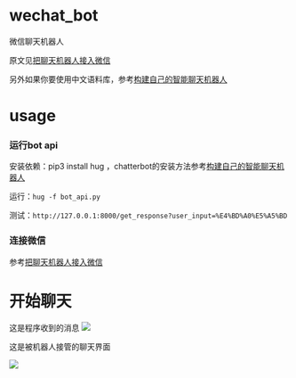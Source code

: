 # wechat_bot
微信聊天机器人

原文见[把聊天机器人接入微信](http://blog.just4fun.site/create-wechat-bot.html)


另外如果你要使用中文语料库，参考[构建自己的智能聊天机器人](http://blog.just4fun.site/create-a-smart-chat-bot.html)


# usage
### 运行bot api
安装依赖：pip3 install hug ，chatterbot的安装方法参考[构建自己的智能聊天机器人](http://blog.just4fun.site/create-a-smart-chat-bot.html)


运行：`hug -f bot_api.py`

测试：`http://127.0.0.1:8000/get_response?user_input=%E4%BD%A0%E5%A5%BD`

### 连接微信
参考[把聊天机器人接入微信](http://blog.just4fun.site/create-wechat-bot.html)

# 开始聊天

这是程序收到的消息
![](http://oav6fgfj1.bkt.clouddn.com/botaed8c5a1.png)

这是被机器人接管的聊天界面

![](http://oav6fgfj1.bkt.clouddn.com/wechat_bot6055328f.png)


